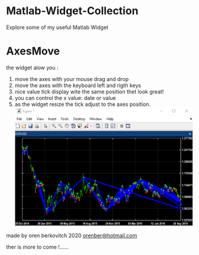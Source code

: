 # Matlab-Widget-Collection
Explore some of my useful Matlab Widget

# AxesMove
the widget alow you :
1. move the axes with your mouse drag and drop
2. move the axes with the keyboard left and rigth keys
3. nice value tick display wite the same position thet look great!
4. you can control the x value: date or value  
5. as the widget resize the tick adjust to the axes position.
![alt-text](AxesMove.gif)

made by oren berkovitch 2020 
orenber@hotmail.com

ther is more to come !......
